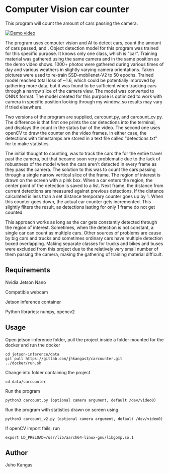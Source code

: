 # Computer Vision car counter

This program will count the amount of cars passing the camera.

[![Demo video](https://img.youtube.com/vi/UZwzsyBBVkY/0.jpg)](https://youtu.be/UZwzsyBBVkY)

The program uses computer vision and AI to detect cars, count the amount of cars passed, and . Object detection model for this program was trained for this specific purpose. It knows only one class, which is "car". Training material was gathered using the same camera and in the same position as the demo video shows. 1000+ photos were gathered during various times of day and various weathers in slightly varying camera orientations. Taken pictures were used to re-train SSD-mobilenet-V2 to 50 epochs. Trained model reached total loss of ~1.6, which could be potentially improved by gathering more data, but it was found to be sufficient when tracking cars through a narrow slice of the camera view. The model was converted to ONNX format. The model created for this purpose is optimized to work with camera in specific position looking through my window, so results may vary if tried elsewhere.


Two versions of the program are supplied, carcount.py, and carcount_cv.py. The difference is that first one prints the car detections into the terminal, and displays the count in the status bar of the video. The second one uses openCV to draw the counter on the video frames. In either case, the detections with timestamps are stored in a text file called "detections.txt" for to make statistics.

The initial thought to counting, was to track the cars the for the entire travel past the camera, but that became soon very problematic due to the lack of robustness of the model when the cars aren't detected in every frame as they pass the camera. The solution to this was to count the cars passing through a single narrow vertical slice of the frame. The region of interest is drawn on the screen with a pink box. 
When a car enters the region, the center point of the detection is saved to a list. Next frame, the distance from current detections are measured against previous detections. If the distance calculated is less than a set distance temporary counter goes up by 1. When this counter goes down, the actual car counter gets incremented. This slightly filters the result, as detections lasting for only 1 frame do not get counted. 


This approach works as long as the car gets constantly detected through the region of interest. Sometimes, when the detection is not constant, a single car can count as multiple cars. Other sources of problems are cause by big cars and trucks and sometimes ordinary cars have multiple detection boxed overlapping. Making separate classes for trucks and bikes and buses were excluded from this project due to the relatively very small number of them passing the camera, making the gathering of training material difficult.


## Requirements

Nvidia Jetson Nano

Compatible webcam

Jetson inference container

Python libraries: numpy, opencv2



## Usage

Open jetson-inference folder, pull the project inside a folder mounted for the docker and run the docker
```
cd jetson-inference/data
git pull https://gitlab.com/jhkangas3/carcounter.git
../docker/run.sh
```
Change into folder containing the project
```
cd data/carcounter
```

Run the program
```
python3 carcount.py (optional camera argument, default /dev/video0)
```



Run the program with statistics drawn on screen using 
```
python3 carcount_v2.py (optional camera argument, default /dev/video0)
```

If openCV import fails, run
```
export LD_PRELOAD=/usr/lib/aarch64-linux-gnu/libgomp.so.1
```


## Author
Juho Kangas
